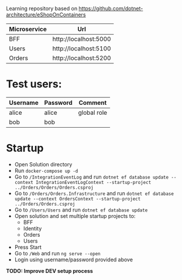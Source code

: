 Learning repository based on https://github.com/dotnet-architecture/eShopOnContainers

Microservice | Url
--- | ---
BFF | http://localhost:5000
Users | http://localhost:5100
Orders | http://localhost:5200

# Test users:
Username | Password | Comment
--- | --- | ---
alice | alice | global role
bob | bob | 

# Startup
* Open Solution directory
* Run `docker-compose up -d`
* Go to `/IntegrationEventLog` and run `dotnet ef database update --context IntegrationEventLogContext --startup-project ../Orders/Orders/Orders.csproj`
* Go to `/Orders/Orders.Infrastructure` and run `dotnet ef database update --context OrdersContext --startup-project ../Orders/Orders.csproj`
* Go to `/Users/Users` and run `dotnet ef database update`
* Open solution and set multiple startup projects to:
  * BFF
  * Identity
  * Orders
  * Users
* Press Start
* Go to `/Web` and run `ng serve --open`
* Login using username/password provided above


**TODO: Improve DEV setup process**
